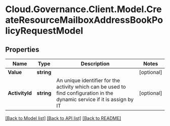 # Cloud.Governance.Client.Model.CreateResourceMailboxAddressBookPolicyRequestModel
## Properties

Name | Type | Description | Notes
------------ | ------------- | ------------- | -------------
**Value** | **string** |  | [optional] 
**ActivityId** | **string** | An unique identifier for the activity which can be used to find configuration in the dynamic service if it is assign by IT | [optional] 

[[Back to Model list]](../README.md#documentation-for-models) [[Back to API list]](../README.md#documentation-for-api-endpoints) [[Back to README]](../README.md)


